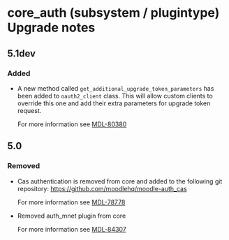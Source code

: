 # core_auth (subsystem / plugintype) Upgrade notes

## 5.1dev

### Added

- A new method called `get_additional_upgrade_token_parameters` has been added to `oauth2_client` class. This will allow custom clients to override this one and add their extra parameters for upgrade token request.

  For more information see [MDL-80380](https://tracker.moodle.org/browse/MDL-80380)

## 5.0

### Removed

- Cas authentication is removed from core and added to the following git repository: https://github.com/moodlehq/moodle-auth_cas

  For more information see [MDL-78778](https://tracker.moodle.org/browse/MDL-78778)
- Removed auth_mnet plugin from core

  For more information see [MDL-84307](https://tracker.moodle.org/browse/MDL-84307)
